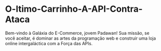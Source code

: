 # O-ltimo-Carrinho-A-API-Contra-Ataca
Bem-vindo à Galáxia do E-Commerce, jovem Padawan! Sua missão, se você aceitar, é dominar as artes da programação web e construir uma loja online intergaláctica com a Força das APIs.
